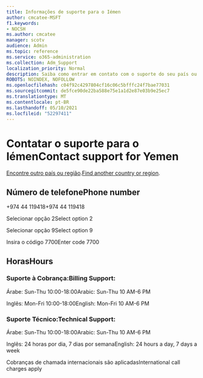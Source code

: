 ```yaml
---
title: Informações de suporte para o Iémen
author: cmcatee-MSFT
f1.keywords:
- NOCSH
ms.author: cmcatee
manager: scotv
audience: Admin
ms.topic: reference
ms.service: o365-administration
ms.collection: Adm_Support
localization_priority: Normal
description: Saiba como entrar em contato com o suporte do seu país ou região.
ROBOTS: NOINDEX, NOFOLLOW
ms.openlocfilehash: c04f92c4297804cf16c06c5bfffc24f7bae77031
ms.sourcegitcommit: de5fce90de22ba588e75e1a1d2e87e03b9e25ec7
ms.translationtype: MT
ms.contentlocale: pt-BR
ms.lasthandoff: 05/10/2021
ms.locfileid: "52297411"
---
```

# <a name="contact-support-for-yemen"></a><span data-ttu-id="16120-103">Contatar o suporte para o Iémen</span><span class="sxs-lookup"><span data-stu-id="16120-103">Contact support for Yemen</span></span>

<span data-ttu-id="16120-104">[Encontre outro país ou região](../../business-video/get-help-support.md).</span><span class="sxs-lookup"><span data-stu-id="16120-104">[Find another country or region](../../business-video/get-help-support.md).</span></span>

## <a name="phone-number"></a><span data-ttu-id="16120-105">Número de telefone</span><span class="sxs-lookup"><span data-stu-id="16120-105">Phone number</span></span>
<span data-ttu-id="16120-106">+974 44 119418</span><span class="sxs-lookup"><span data-stu-id="16120-106">+974 44 119418</span></span>

<span data-ttu-id="16120-107">Selecionar opção 2</span><span class="sxs-lookup"><span data-stu-id="16120-107">Select option 2</span></span>

<span data-ttu-id="16120-108">Selecionar opção 9</span><span class="sxs-lookup"><span data-stu-id="16120-108">Select option 9</span></span>

<span data-ttu-id="16120-109">Insira o código 7700</span><span class="sxs-lookup"><span data-stu-id="16120-109">Enter code 7700</span></span>

## <a name="hours"></a><span data-ttu-id="16120-110">Horas</span><span class="sxs-lookup"><span data-stu-id="16120-110">Hours</span></span>
### <a name="billing-support"></a><span data-ttu-id="16120-111">Suporte à Cobrança:</span><span class="sxs-lookup"><span data-stu-id="16120-111">Billing Support:</span></span>

<span data-ttu-id="16120-112">Árabe: Sun-Thu 10:00-18:00</span><span class="sxs-lookup"><span data-stu-id="16120-112">Arabic: Sun-Thu 10 AM-6 PM</span></span>

<span data-ttu-id="16120-113">Inglês: Mon-Fri 10:00-18:00</span><span class="sxs-lookup"><span data-stu-id="16120-113">English: Mon-Fri 10 AM-6 PM</span></span>

### <a name="technical-support"></a><span data-ttu-id="16120-114">Suporte Técnico:</span><span class="sxs-lookup"><span data-stu-id="16120-114">Technical Support:</span></span>

<span data-ttu-id="16120-115">Árabe: Sun-Thu 10:00-18:00</span><span class="sxs-lookup"><span data-stu-id="16120-115">Arabic: Sun-Thu 10 AM-6 PM</span></span>

<span data-ttu-id="16120-116">Inglês: 24 horas por dia, 7 dias por semana</span><span class="sxs-lookup"><span data-stu-id="16120-116">English: 24 hours a day, 7 days a week</span></span>

<span data-ttu-id="16120-117">Cobranças de chamada internacionais são aplicadas</span><span class="sxs-lookup"><span data-stu-id="16120-117">International call charges apply</span></span>
